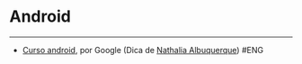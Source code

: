  # Android


---

   - [Curso android](https://google-developer-training.github.io/android-developer-fundamentals-course-concepts-v2/unit-1-get-started/lesson-1-build-your-first-app/1-0-c-introduction-to-android/1-0-c-introduction-to-android.html), por Google (Dica de [Nathalia Albuquerque](https://github.com/nathhia/)) #ENG
  

